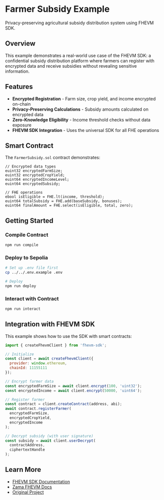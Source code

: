 # Farmer Subsidy Example

Privacy-preserving agricultural subsidy distribution system using FHEVM SDK.

## Overview

This example demonstrates a real-world use case of the FHEVM SDK: a confidential subsidy distribution platform where farmers can register with encrypted data and receive subsidies without revealing sensitive information.

## Features

- **Encrypted Registration** - Farm size, crop yield, and income encrypted on-chain
- **Privacy-Preserving Calculations** - Subsidy amounts calculated on encrypted data
- **Zero-Knowledge Eligibility** - Income threshold checks without data exposure
- **FHEVM SDK Integration** - Uses the universal SDK for all FHE operations

## Smart Contract

The `FarmerSubsidy.sol` contract demonstrates:

```solidity
// Encrypted data types
euint32 encryptedFarmSize;
euint32 encryptedCropYield;
euint64 encryptedIncomeLevel;
euint64 encryptedSubsidy;

// FHE operations
ebool isEligible = FHE.lt(income, threshold);
euint64 totalSubsidy = FHE.add(baseSubsidy, bonuses);
euint64 finalAmount = FHE.select(isEligible, total, zero);
```

## Getting Started

### Compile Contract

```bash
npm run compile
```

### Deploy to Sepolia

```bash
# Set up .env file first
cp ../../.env.example .env

# Deploy
npm run deploy
```

### Interact with Contract

```bash
npm run interact
```

## Integration with FHEVM SDK

This example shows how to use the SDK with smart contracts:

```javascript
import { createFhevmClient } from 'fhevm-sdk';

// Initialize
const client = await createFhevmClient({
  provider: window.ethereum,
  chainId: 11155111
});

// Encrypt farmer data
const encryptedFarmSize = await client.encrypt(100, 'uint32');
const encryptedIncome = await client.encrypt(50000, 'uint64');

// Register farmer
const contract = client.createContract(address, abi);
await contract.registerFarmer(
  encryptedFarmSize,
  encryptedCropYield,
  encryptedIncome
);

// Decrypt subsidy (with user signature)
const subsidy = await client.userDecrypt(
  contractAddress,
  ciphertextHandle
);
```

## Learn More

- [FHEVM SDK Documentation](../../packages/fhevm-sdk/README.md)
- [Zama FHEVM Docs](https://docs.zama.ai/)
- [Original Project](https://github.com/JaquelineGusikowski/FHEFarmerSubsidy)
